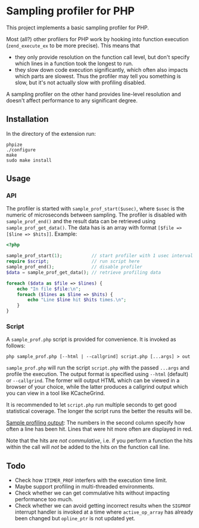 Sampling profiler for PHP
=========================

This project implements a basic sampling profiler for PHP.

Most (all?) other profilers for PHP work by hooking into function execution (`zend_execute_ex`
to be more precise). This means that

 * they only provide resolution on the function call level, but don't specify which lines in a
   function took the longest to run.
 * they slow down code execution significantly, which often also impacts which parts are slowest.
   Thus the profiler may tell you something is slow, but it's not actually slow with profiling
   disabled.

A sampling profiler on the other hand provides line-level resolution and doesn't affect performance
to any significant degree.

Installation
------------

In the directory of the extension run:

    phpize
    ./configure
    make
    sudo make install

Usage
-----

### API

The profiler is started with `sample_prof_start($usec)`, where `$usec` is the numeric of
microseconds between sampling. The profiler is disabled with `sample_prof_end()` and the result
data can be retrieved using `sample_prof_get_data()`. The data has is an array with format
`[$file => [$line => $hits]]`. Example:

```php
<?php

sample_prof_start(1);           // start profiler with 1 usec interval
require $script;                // run script here
sample_prof_end();              // disable profiler
$data = sample_prof_get_data(); // retrieve profiling data

foreach ($data as $file => $lines) {
    echo "In file $file:\n";
    foreach ($lines as $line => $hits) {
        echo "Line $line hit $hits times.\n";
    }
}
```

### Script

A `sample_prof.php` script is provided for convenience. It is invoked as follows:

    php sample_prof.php [--html | --callgrind] script.php [...args] > out

`sample_prof.php` will run the script `script.php` with the passed `...args` and profile the
execution. The output format is specified using `--html` (default) or `--callgrind`. The former
will output HTML which can be viewed in a browser of your choice, while the latter produces a
callgrind output which you can view in a tool like KCacheGrind.

It is recommended to let `script.php` run multiple seconds to get good statistical coverage. The
longer the script runs the better the results will be.

[Sample profiling output][sample_output]: The numbers in the second column specify how often a
line has been hit. Lines that were hit more often are displayed in red.

Note that the hits are *not commulative*, i.e. if you perform a function the hits within the call
will *not* be added to the hits on the function call line.

Todo
----

 * Check how `ITIMER_PROF` interfers with the execution time limit.
 * Maybe support profiling in multi-threaded environments.
 * Check whether we can get commulative hits without impacting performance too much.
 * Check whether we can avoid getting incorrect results when the `SIGPROF` interrupt handler is
   invoked at a time where `active_op_array` has already been changed but `opline_ptr` is not
   updated yet.

  [sample_output]: http://i.imgur.com/FAID0VC.png
